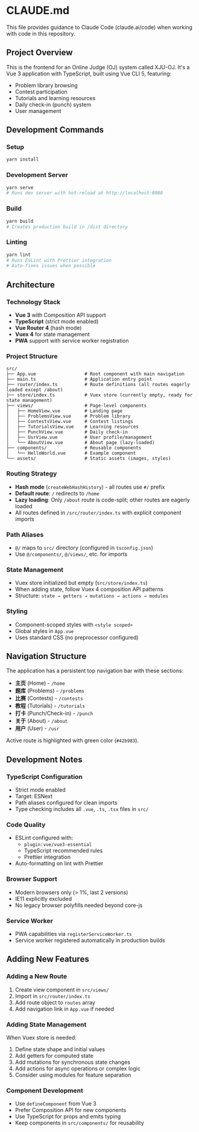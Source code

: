 # CLAUDE.md

This file provides guidance to Claude Code (claude.ai/code) when working with code in this repository.

## Project Overview

This is the frontend for an Online Judge (OJ) system called XJU-OJ. It's a Vue 3 application with TypeScript, built using Vue CLI 5, featuring:
- Problem library browsing
- Contest participation
- Tutorials and learning resources
- Daily check-in (punch) system
- User management

## Development Commands

### Setup
```bash
yarn install
```

### Development Server
```bash
yarn serve
# Runs dev server with hot-reload at http://localhost:8080
```

### Build
```bash
yarn build
# Creates production build in /dist directory
```

### Linting
```bash
yarn lint
# Runs ESLint with Prettier integration
# Auto-fixes issues when possible
```

## Architecture

### Technology Stack
- **Vue 3** with Composition API support
- **TypeScript** (strict mode enabled)
- **Vue Router 4** (hash mode)
- **Vuex 4** for state management
- **PWA** support with service worker registration

### Project Structure
```
src/
├── App.vue                  # Root component with main navigation
├── main.ts                  # Application entry point
├── router/index.ts          # Route definitions (all routes eagerly loaded except /about)
├── store/index.ts           # Vuex store (currently empty, ready for state management)
├── views/                   # Page-level components
│   ├── HomeView.vue         # Landing page
│   ├── ProblemsView.vue     # Problem library
│   ├── ContestsView.vue     # Contest listings
│   ├── TutorialsView.vue    # Learning resources
│   ├── PunchView.vue        # Daily check-in
│   ├── UsrView.vue          # User profile/management
│   └── AboutView.vue        # About page (lazy-loaded)
├── components/              # Reusable components
│   └── HelloWorld.vue       # Example component
└── assets/                  # Static assets (images, styles)
```

### Routing Strategy
- **Hash mode** (`createWebHashHistory`) - all routes use `#/` prefix
- **Default route**: `/` redirects to `/home`
- **Lazy loading**: Only `/about` route is code-split; other routes are eagerly loaded
- All routes defined in `/src/router/index.ts` with explicit component imports

### Path Aliases
- `@/` maps to `src/` directory (configured in `tsconfig.json`)
- Use `@/components/`, `@/views/`, etc. for imports

### State Management
- Vuex store initialized but empty (`src/store/index.ts`)
- When adding state, follow Vuex 4 composition API patterns
- Structure: `state → getters → mutations → actions → modules`

### Styling
- Component-scoped styles with `<style scoped>`
- Global styles in `App.vue`
- Uses standard CSS (no preprocessor configured)

## Navigation Structure

The application has a persistent top navigation bar with these sections:
- **主页** (Home) - `/home`
- **题库** (Problems) - `/problems`
- **比赛** (Contests) - `/contests`
- **教程** (Tutorials) - `/tutorials`
- **打卡** (Punch/Check-in) - `/punch`
- **关于** (About) - `/about`
- **用户** (User) - `/usr`

Active route is highlighted with green color (`#42b983`).

## Development Notes

### TypeScript Configuration
- Strict mode enabled
- Target: ESNext
- Path aliases configured for clean imports
- Type checking includes all `.vue`, `.ts`, `.tsx` files in `src/`

### Code Quality
- ESLint configured with:
  - `plugin:vue/vue3-essential`
  - TypeScript recommended rules
  - Prettier integration
- Auto-formatting on lint with Prettier

### Browser Support
- Modern browsers only (> 1%, last 2 versions)
- IE11 explicitly excluded
- No legacy browser polyfills needed beyond core-js

### Service Worker
- PWA capabilities via `registerServiceWorker.ts`
- Service worker registered automatically in production builds

## Adding New Features

### Adding a New Route
1. Create view component in `src/views/`
2. Import in `src/router/index.ts`
3. Add route object to `routes` array
4. Add navigation link in `App.vue` if needed

### Adding State Management
When Vuex store is needed:
1. Define state shape and initial values
2. Add getters for computed state
3. Add mutations for synchronous state changes
4. Add actions for async operations or complex logic
5. Consider using modules for feature separation

### Component Development
- Use `defineComponent` from Vue 3
- Prefer Composition API for new components
- Use TypeScript for props and emits typing
- Keep components in `src/components/` for reusability
